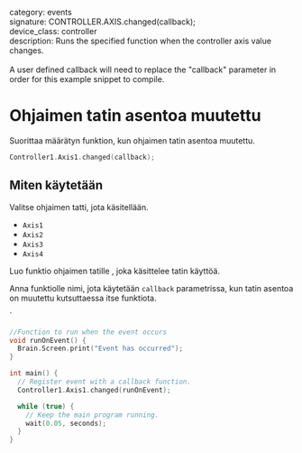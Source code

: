 category: events  
signature: CONTROLLER.AXIS.changed(callback);  
device_class: controller  
description: Runs the specified function when the controller axis value changes.<br /><br />A user defined callback will need to replace the "callback" parameter in order for this example snippet to compile.  

# Ohjaimen tatin asentoa muutettu

Suorittaa määrätyn funktion, kun ohjaimen tatin asentoa muutettu.

```cpp
Controller1.Axis1.changed(callback);
```

## Miten käytetään

Valitse ohjaimen tatti, jota käsitellään.

* `Axis1`
* `Axis2`
* `Axis3`
* `Axis4`

Luo funktio ohjaimen tatille , joka käsittelee tatin käyttöä. 

Anna funktiolle nimi, jota käytetään `callback` parametrissa, kun tatin asentoa on muutettu kutsuttaessa itse funktiota.

`
```cpp
//Function to run when the event occurs
void runOnEvent() {
  Brain.Screen.print("Event has occurred");
}

int main() {
  // Register event with a callback function.
  Controller1.Axis1.changed(runOnEvent);

  while (true) {
    // Keep the main program running.
    wait(0.05, seconds);
  }
}
```

<advanced>
</advanced>